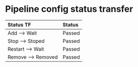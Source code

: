 # Pipeline config status transfer
| Status TF| Status |
| :--- | :---|
| Add --> Wait| Passed|
| Stop --> Stoped | Passed |
| Restart --> Wait | Passed |
| Remove --> Removed |Passed |